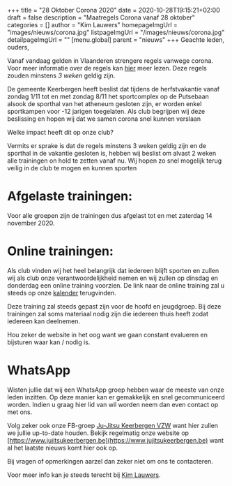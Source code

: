 +++
title = "28 Oktober Corona 2020"
date = 2020-10-28T19:15:21+02:00
draft = false
description = "Maatregels Corona vanaf 28 oktober"
categories = []
author = "Kim Lauwers"
homepageImgUrl = "images/nieuws/corona.jpg"
listpageImgUrl = "/images/nieuws/corona.jpg"
detailpageImgUrl = ""
[menu.global]
    parent = "nieuws"
+++
Geachte leden, ouders, 

Vanaf vandaag gelden in Vlaanderen strengere regels vanwege corona.
Voor meer informatie over de regels kan [hier](https://www.sport.vlaanderen/sporten-in-tijden-van-corona/) meer lezen.
Deze regels zouden minstens *3 weken* geldig zijn.

De gemeente Keerbergen heeft beslist dat tijdens de herfstvakantie vanaf zondag 1/11 tot en met zondag 8/11 het sportcomplex op de Putsebaan alsook de sporthal van het atheneum gesloten zijn, er worden enkel sportkampen voor -12 jarigen toegelaten.
Als club begrijpen wij deze beslissing en hopen wij dat we samen corona snel kunnen verslaan

Welke impact heeft dit op onze club?

Vermits er sprake is dat de regels minstens 3 weken geldig zijn en de sporthal in de vakantie gesloten is, hebben wij beslist om alvast 2 weken alle trainingen on hold te zetten vanaf nu.
Wij hopen zo snel mogelijk terug veilig in de club te mogen en kunnen sporten

# Afgelaste trainingen:
Voor alle groepen zijn de trainingen dus afgelast tot en met zaterdag 14 november 2020.    

# Online trainingen:
Als club vinden wij het heel belangrijk dat iedereen blijft sporten en zullen wij als club onze verantwoordelijkheid nemen en wij zullen op dinsdag en donderdag een online training voorzien.
De link naar de online training zal u steeds op onze [kalender](https://www.jujitsukeerbergen.be/kalender) terugvinden.

Deze training zal steeds gepast zijn voor de hoofd en jeugdgroep. Bij deze trainingen zal soms materiaal nodig zijn die iedereen thuis heeft zodat iedereen kan deelnemen.

Hou zeker de website in het oog want we gaan constant evalueren en bijsturen waar kan / nodig is.

# WhatsApp
Wisten jullie dat wij een WhatsApp groep hebben waar de meeste van onze leden inzitten.
Op deze manier kan er gemakkelijk en snel gecommuniceerd worden.
Indien u graag hier lid van wil worden neem dan even contact op met ons.

Volg zeker ook onze FB-groep [Ju-Jitsu Keerbergen VZW](https://www.facebook.com/groups/357231384348318/) want hier zullen we jullie up-to-date houden. Bekijk regelmatig onze website op [https://www.jujitsukeerbergen.be](https://www.jujitsukeerbergen.be) want al het laatste nieuws komt hier ook op.

Bij vragen of opmerkingen aarzel dan zeker niet om ons te contacteren.

Voor meer info kan je steeds terecht bij [Kim Lauwers](https://www.jujitsukeerbergen.be/trainers/#Kim_Lauwers).